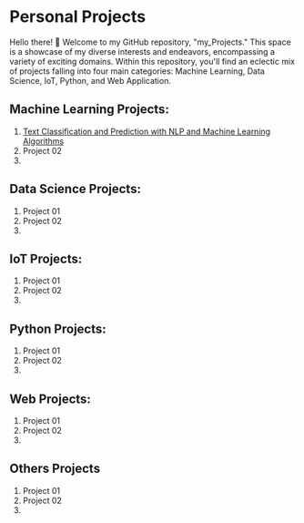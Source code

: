 # Personal Projects

Hello there! 👋 Welcome to my GitHub repository, "my_Projects." This space is a showcase of my diverse interests and endeavors, encompassing a variety of exciting domains. Within this repository, you'll find an eclectic mix of projects falling into four main categories: Machine Learning, Data Science, IoT, Python, and Web Application.

## Machine Learning Projects:
1. [Text Classification and Prediction with NLP and Machine Learning Algorithms](https://github.com/sabboshachi/Machine_Learning/tree/main/Projects/01.%20Text%20Classification%20with%20NLP%20and%20Machine%20Learning%20Algorithms%20%5BResearch%20Project%5D)
2. Project 02
3.  
## Data Science Projects:
1. Project 01
2. Project 02
3.  
## IoT Projects:
1. Project 01
2. Project 02
3.  
## Python Projects:
1. Project 01
2. Project 02
3.  
## Web Projects:
1. Project 01
2. Project 02
3.  
## Others Projects
1. Project 01
2. Project 02
3.  
